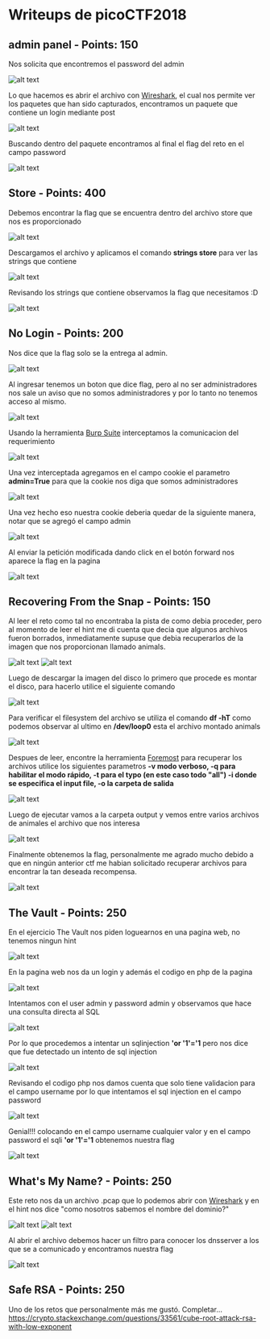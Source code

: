 # Writeups de picoCTF2018

## admin panel - Points: 150

Nos solicita que encontremos el password del admin

![alt text](https://github.com/richiprieto/Writeups-CTF/blob/master/picoCTF2018/imagenes/adminpanel.png)

Lo que hacemos es abrir el archivo con [Wireshark](https://www.wireshark.org/), el cual nos permite ver los paquetes que han sido capturados, encontramos un paquete que contiene un login mediante post

![alt text](https://github.com/richiprieto/Writeups-CTF/blob/master/picoCTF2018/imagenes/adminpanel1.png)

Buscando dentro del paquete encontramos al final el flag del reto en el campo password

![alt text](https://github.com/richiprieto/Writeups-CTF/blob/master/picoCTF2018/imagenes/adminpanel2.png)

## Store - Points: 400

Debemos encontrar la flag que se encuentra dentro del archivo store que nos es proporcionado

![alt text](https://github.com/richiprieto/Writeups-CTF/blob/master/picoCTF2018/imagenes/store.png)

Descargamos el archivo y aplicamos el comando **strings store** para ver las strings que contiene

![alt text](https://github.com/richiprieto/Writeups-CTF/blob/master/picoCTF2018/imagenes/store1.png)

Revisando los strings que contiene observamos la flag que necesitamos :D

![alt text](https://github.com/richiprieto/Writeups-CTF/blob/master/picoCTF2018/imagenes/store2.png)

## No Login - Points: 200

Nos dice que la flag solo se la entrega al admin.

![alt text](https://github.com/richiprieto/Writeups-CTF/blob/master/picoCTF2018/imagenes/nologin.png)

Al ingresar tenemos un boton que dice flag, pero al no ser administradores nos sale un aviso que no somos administradores y por lo tanto no tenemos acceso al mismo.

![alt text](https://github.com/richiprieto/Writeups-CTF/blob/master/picoCTF2018/imagenes/nologin1.png)

Usando la herramienta [Burp Suite](https://portswigger.net/burp) interceptamos la comunicacion del requerimiento

![alt text](https://github.com/richiprieto/Writeups-CTF/blob/master/picoCTF2018/imagenes/nologin2.png)

Una vez interceptada agregamos en el campo cookie el parametro **admin=True** para que la cookie nos diga que somos administradores

![alt text](https://github.com/richiprieto/Writeups-CTF/blob/master/picoCTF2018/imagenes/nologin3.png)

Una vez hecho eso nuestra cookie deberia quedar de la siguiente manera, notar que se agregó el campo admin

![alt text](https://github.com/richiprieto/Writeups-CTF/blob/master/picoCTF2018/imagenes/nologin4.png)

Al enviar la petición modificada dando click en el botón forward nos aparece la flag en la pagina

![alt text](https://github.com/richiprieto/Writeups-CTF/blob/master/picoCTF2018/imagenes/nologin5.png)

## Recovering From the Snap - Points: 150

Al leer el reto como tal no encontraba la pista de como debia proceder, pero al momento de leer el hint me di cuenta que decia que algunos archivos fueron borrados, inmediatamente supuse que debia recuperarlos de la imagen que nos proporcionan llamado animals.

![alt text](https://github.com/richiprieto/Writeups-CTF/blob/master/picoCTF2018/imagenes/rfs.png)
![alt text](https://github.com/richiprieto/Writeups-CTF/blob/master/picoCTF2018/imagenes/rfs1.png)

Luego de descargar la imagen del disco lo primero que procede es montar el disco, para hacerlo utilice el siguiente comando

![alt text](https://github.com/richiprieto/Writeups-CTF/blob/master/picoCTF2018/imagenes/rfs2.png)

Para verificar el filesystem del archivo se utiliza el comando **df -hT** como podemos observar al ultimo en **/dev/loop0** esta el archivo montado animals

![alt text](https://github.com/richiprieto/Writeups-CTF/blob/master/picoCTF2018/imagenes/rfs3.png)

Despues de leer, encontre la herramienta [Foremost](https://tools.kali.org/forensics/foremost) para recuperar los archivos utilice los siguientes parametros **-v modo verboso, -q para habilitar el modo rápido, -t para el typo (en este caso todo "all") -i donde se especifica el input file, -o la carpeta de salida**

![alt text](https://github.com/richiprieto/Writeups-CTF/blob/master/picoCTF2018/imagenes/rfs4.png)

Luego de ejecutar vamos a la carpeta output y vemos entre varios archivos de animales el archivo que nos interesa

![alt text](https://github.com/richiprieto/Writeups-CTF/blob/master/picoCTF2018/imagenes/rfs5.png)

Finalmente obtenemos la flag, personalmente me agrado mucho debido a que en ningún anterior ctf me habian solicitado recuperar archivos para encontrar la tan deseada recompensa.

![alt text](https://github.com/richiprieto/Writeups-CTF/blob/master/picoCTF2018/imagenes/rfs6.png)

## The Vault - Points: 250

En el ejercicio The Vault nos piden loguearnos en una pagina web, no tenemos ningun hint

![alt text](https://github.com/richiprieto/Writeups-CTF/blob/master/picoCTF2018/imagenes/vault.png)

En la pagina web nos da un login y además el codigo en php de la pagina

![alt text](https://github.com/richiprieto/Writeups-CTF/blob/master/picoCTF2018/imagenes/vault1.png)

Intentamos con el user admin y password admin y observamos que hace una consulta directa al SQL

![alt text](https://github.com/richiprieto/Writeups-CTF/blob/master/picoCTF2018/imagenes/vault2.png)

Por lo que procedemos a intentar un sqlinjection **'or '1'='1** pero nos dice que fue detectado un intento de sql injection

![alt text](https://github.com/richiprieto/Writeups-CTF/blob/master/picoCTF2018/imagenes/vault3.png)

Revisando el codigo php nos damos cuenta que solo tiene validacion para el campo username por lo que intentamos el sql injection en el campo password

![alt text](https://github.com/richiprieto/Writeups-CTF/blob/master/picoCTF2018/imagenes/vault4.png)

Genial!!! colocando en el campo username cualquier valor y en el campo password el sqli **'or '1'='1**  obtenemos nuestra flag

![alt text](https://github.com/richiprieto/Writeups-CTF/blob/master/picoCTF2018/imagenes/vault5.png)

## What's My Name? - Points: 250

Este reto nos da un archivo .pcap que lo podemos abrir con [Wireshark](https://www.wireshark.org/) y en el hint nos dice "como nosotros sabemos el nombre del dominio?"

![alt text](https://github.com/richiprieto/Writeups-CTF/blob/master/picoCTF2018/imagenes/myname.png)
![alt text](https://github.com/richiprieto/Writeups-CTF/blob/master/picoCTF2018/imagenes/myname1.png)

Al abrir el archivo debemos hacer un filtro para conocer los dnsserver a los que se a comunicado  y encontramos nuestra flag

![alt text](https://github.com/richiprieto/Writeups-CTF/blob/master/picoCTF2018/imagenes/myname2.png)

## Safe RSA - Points: 250

Uno de los retos que personalmente más me gustó. Completar...
https://crypto.stackexchange.com/questions/33561/cube-root-attack-rsa-with-low-exponent
